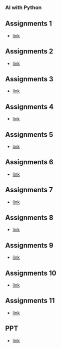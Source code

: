 ### AI with Python
## Assignments 1
- [link](https://bit.ly/3UPRiV6)
## Assignments 2
- [link](https://bit.ly/3GhSXyG)
## Assignments 3
- [link](https://bit.ly/3twXiWS)
## Assignments 4
- [link](https://bit.ly/3EwBZuN)
## Assignments 5
- [link](https://rb.gy/6ni1u3)
## Assignments 6
- [link](https://rb.gy/feenqc)
## Assignments 7
- [link](https://rb.gy/4d45wg)
## Assignments 8
- [link](https://rb.gy/fzyznr)
## Assignments 9
- [link]()
## Assignments 10
- [link]()
## Assignments 11
- [link]()
## PPT
- [link](https://tinyurl.com/3rrk7kny)
